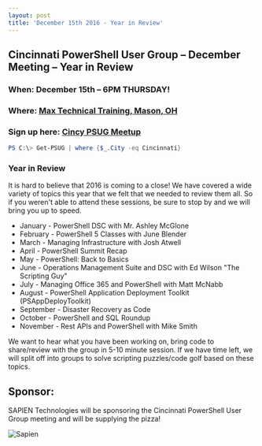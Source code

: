 ```yaml
---
layout: post
title: 'December 15th 2016 - Year in Review'
---
```


## Cincinnati PowerShell User Group – December Meeting – Year in Review

### When: December 15th – 6PM **THURSDAY!**

### Where: [Max Technical Training, Mason, OH](https://goo.gl/maps/ijBGbvJQR3B2)

### Sign up here: [Cincy PSUG Meetup](http://www.meetup.com/TechLife-Cincinnati/events/236025105/)

```powershell 
PS C:\> Get-PSUG | where {$_.City -eq Cincinnati}
```

### **Year in Review**

It is hard to believe that 2016 is coming to a close! We have covered a wide variety of topics this year that we felt that we needed to review them all. So if you weren't able to attend these sessions, be sure to stop by and we will bring you up to speed. 

- January - PowerShell DSC with Mr. Ashley McGlone
- February - PowerShell 5 Classes with June Blender
- March - Managing Infrastructure with Josh Atwell
- April - PowerShell Summit Recap
- May - PowerShell: Back to Basics 
- June - Operations Management Suite and DSC with Ed Wilson "The Scripting Guy"
- July - Managing Office 365 and PowerShell with Matt McNabb
- August - PowerShell Application Deployment Toolkit (PSAppDeployToolkit)
- September - Disaster Recovery as Code
- October - PowerShell and SQL Roundup
- November - Rest APIs and PowerShell with Mike Smith

We want to hear what you have been working on, bring code to share/review with the group in 5-10 minute session. If we have time left, we will split off into groups to solve scripting puzzles/code golf based on these topics.

## Sponsor:

SAPIEN Technologies will be sponsoring the Cincinnati PowerShell User Group meeting and will be supplying the pizza!

![Sapien](http://cincypowershell.org/img/sapien.jpeg)
